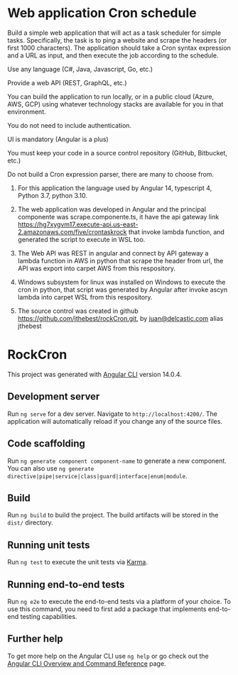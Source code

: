 
# Web application Cron schedule

Build a simple web application that will act as a task scheduler for simple tasks.  Specifically, the task is to ping a website and scrape the headers (or first 1000 characters).  The application should take a Cron syntax expression and a URL as input, and then execute the job according to the schedule.

Use any language (C#, Java, Javascript, Go, etc.)

Provide a web API (REST, GraphQL, etc.)

You can build the application to run locally, or in a public cloud (Azure, AWS, GCP) using whatever technology stacks are available for you in that environment.

You do not need to include authentication.

UI is mandatory (Angular is a plus)

You must keep your code in a source control repository (GitHub, Bitbucket, etc.)

Do not build a Cron expression parser, there are many to choose from.

1. For this application the language used by Angular 14,  typescript 4, Python 3.7, python 3.10.

2. The web application was developed in Angular and the principal componente was scrape.componente.ts, it have the api gateway link  https://hg7xygvm17.execute-api.us-east-2.amazonaws.com/five/crontaskrock   that invoke lambda function, and generated the script to execute in WSL too.

3. The Web API was REST in angular and connect by API gateway a lambda function in AWS in python that scrape the header from url, the API was export into carpet AWS from this respository.

4. Windows subsystem for linux was installed on Windows to execute the cron in python,  that script was generated by Angular after invoke ascyn lambda into carpet WSL from this respository.

5. The source control was created in github https://github.com/jthebest/rockCron.git, by juan@delcastic.com alias jthebest


# RockCron

This project was generated with [Angular CLI](https://github.com/angular/angular-cli) version 14.0.4.


## Development server

Run `ng serve` for a dev server. Navigate to `http://localhost:4200/`. The application will automatically reload if you change any of the source files.

## Code scaffolding

Run `ng generate component component-name` to generate a new component. You can also use `ng generate directive|pipe|service|class|guard|interface|enum|module`.

## Build

Run `ng build` to build the project. The build artifacts will be stored in the `dist/` directory.

## Running unit tests

Run `ng test` to execute the unit tests via [Karma](https://karma-runner.github.io).

## Running end-to-end tests

Run `ng e2e` to execute the end-to-end tests via a platform of your choice. To use this command, you need to first add a package that implements end-to-end testing capabilities.

## Further help

To get more help on the Angular CLI use `ng help` or go check out the [Angular CLI Overview and Command Reference](https://angular.io/cli) page.
